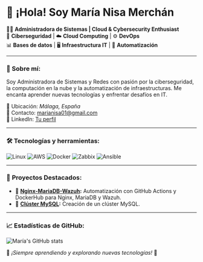 # 👋 ¡Hola! Soy María Nisa Merchán 

👩‍💻 **Administradora de Sistemas | Cloud & Cybersecurity Enthusiast**  
🔐 **Ciberseguridad** | ☁️ **Cloud Computing** | ⚙️ **DevOps**  
📊 **Bases de datos** | 🖥️ **Infraestructura IT** | 🚀 **Automatización**

---

### 🚀 Sobre mí:
Soy Administradora de Sistemas y Redes con pasión por la ciberseguridad, la computación en la nube y la automatización de infraestructuras. Me encanta aprender nuevas tecnologías y enfrentar desafíos en IT. 

📍 Ubicación: *Málaga, España*  
📧 Contacto: [marianisa01@gmail.com](mailto:marianisa01@gmail.com)  
🔗 LinkedIn: [Tu perfil](https://linkedin.com/in/tuusuario)  

---

### 🛠️ **Tecnologías y herramientas:**
![Linux](https://img.shields.io/badge/Linux-FCC624?style=for-the-badge&logo=linux&logoColor=black)
![AWS](https://img.shields.io/badge/AWS-232F3E?style=for-the-badge&logo=amazon-aws&logoColor=white)
![Docker](https://img.shields.io/badge/Docker-2496ED?style=for-the-badge&logo=docker&logoColor=white)
![Zabbix](https://img.shields.io/badge/Zabbix-EE0000?style=for-the-badge&logo=zabbix&logoColor=white)
![Ansible](https://img.shields.io/badge/Ansible-EE0000?style=for-the-badge&logo=ansible&logoColor=white)

---

### 📌 **Proyectos Destacados:**
- 🔹 **[Nginx-MariaDB-Wazuh]((https://github.com/nisa2217/Stack-Nginx-MariaDB-Wazuh)):** Automatización con GitHub Actions y DockerHub para Nginx, MariaDB y Wazuh.  
- 🔹 **[Clúster MySQL]((https://github.com/nisa2217/Cluster-MySQL)):** Creación de un clúster MySQL.  

---

### 📈 **Estadísticas de GitHub:**
![María's GitHub stats](https://github-readme-stats.vercel.app/api?username=nisa2217&show_icons=true&theme=radical)

🌟 _¡Siempre aprendiendo y explorando nuevas tecnologías!_ 🚀

